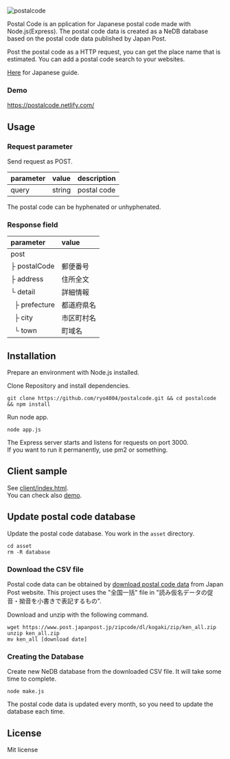 ![postalcode](https://user-images.githubusercontent.com/25874594/70855125-b7149400-1f08-11ea-9f08-c565c10c7db8.png)

Postal Code is an pplication for Japanese postal code made with Node.js(Express).
The postal code data is created as a NeDB database based on the postal code data published by Japan Post.

Post the postal code as a HTTP request, you can get the place name that is estimated.
You can add a postal code search to your websites.

<a href='README.ja.md'>Here</a> for Japanese guide.

### Demo

<a href='https://postalcode.netlify.com/'>https://postalcode.netlify.com/</a>

## Usage

### Request parameter

Send request as POST.

| parameter | value | description |
:---|:---|:---
| query | string | postal code |

The postal code can be hyphenated or unhyphenated.

### Response field

| parameter | value |
:---|:---
| post | |
| ├&nbsp;postalCode | 郵便番号 |
| ├&nbsp;address | 住所全文 |
| └&nbsp;detail | 詳細情報 |
| &nbsp;&nbsp;├&nbsp;prefecture | 都道府県名 |
| &nbsp;&nbsp;├&nbsp;city | 市区町村名 |
| &nbsp;&nbsp;└&nbsp;town | 町域名 |

## Installation

Prepare an environment with Node.js installed.

Clone Repository and install dependencies.

```
git clone https://github.com/ryo4004/postalcode.git && cd postalcode && npm install
```

Run node app.

```
node app.js
```

The Express server starts and listens for requests on port 3000.  
If you want to run it permanently, use pm2 or something.

## Client sample

See <a href='client/index.html'>client/index.html</a>.  
You can check also <a href='https://postalcode.netlify.com/'>demo</a>.

## Update postal code database

Update the postal code database.
You work in the `asset` directory.

```
cd asset
rm -R database
```

### Download the CSV file

Postal code data can be obtained by <a href='https://www.post.japanpost.jp/zipcode/download.html'>download postal code data</a> from Japan Post website.
This project uses the "全国一括" file in "読み仮名データの促音・拗音を小書きで表記するもの".

Download and unzip with the following command.

```
wget https://www.post.japanpost.jp/zipcode/dl/kogaki/zip/ken_all.zip
unzip ken_all.zip
mv ken_all [download date]
```

### Creating the Database

Create new NeDB database from the downloaded CSV file.
It will take some time to complete.

```
node make.js
```

The postal code data is updated every month, so you need to update the database each time.

## License

Mit license